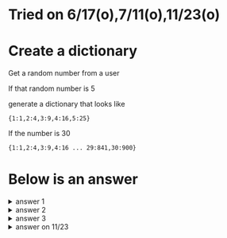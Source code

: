 # Tried on 6/17(o),7/11(o),11/23(o)

# Create a dictionary
Get a random number from a user

If that random number is 5

generate a dictionary that looks like 

```{1:1,2:4,3:9,4:16,5:25}```

If the number is 30

```{1:1,2:4,3:9,4:16 ... 29:841,30:900}```

# Below is an answer
<details>
  <summary>answer 1 </summary>
  
  ```
  n = int(input("Enter a number : "))
  sqr = {a:a**2 for a in range(1,n+1)}
  print(sqr)
  ```
</details>

<details>
  <summary>answer 2 </summary>
  
  ```
  n = int(input("Enter a number : "))
  sqr = {}
  for a in range(1,n+1):
      sqr[a] = a**2
  print(sqr)
  ```
</details>

<details>
  <summary>answer 3 </summary>
  
  ```
  n = int(input("Enter a number : "))
  sqr = {}
  for a in range(1,n+1):
      sqr.update({a:a**2})
  print(sqr)
  ```
</details>

<details>
  <summary> answer on 11/23</summary>
  
  ```py
  a = int(input())

  dic = {}

  for each in range(1, a+1):
      dic.setdefault(each,each**2)

  print(dic)
  ```
  
</details>
